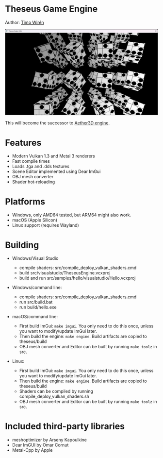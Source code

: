 # Theseus Game Engine

Author: [Timo Wirén](https://twiren.kapsi.fi)

![Screenshot](screenshot.jpg)

This will become the successor to [Aether3D engine](https://github.com/bioglaze/aether3d).

# Features

  - Modern Vulkan 1.3 and Metal 3 renderers
  - Fast compile times
  - Loads .tga and .dds textures
  - Scene Editor implemented using Dear ImGui
  - OBJ mesh converter
  - Shader hot-reloading

# Platforms

  - Windows, only AMD64 tested, but ARM64 might also work.
  - macOS (Apple Silicon)
  - Linux support (requires Wayland)

# Building

  - Windows/Visual Studio
    - compile shaders: src/compile_deploy_vulkan_shaders.cmd
    - build src/visualstudio/TheseusEngine.vcxproj
    - build and run src/samples/hello/visualstudio/Hello.vcxproj

  - Windows/command line:
    - compile shaders: src/compile_deploy_vulkan_shaders.cmd
    - run src/build.bat
    - run build/hello.exe
    
  - macOS/command line:
    - First build ImGui: `make imgui`. You only need to do this once, unless you want to modify/update ImGui later.
    - Then build the engine: `make engine`. Build artifacts are copied to theseus/build
    - OBJ mesh converter and Editor can be built by running `make toolz` in src.
    
  - Linux:
    - First build ImGui: `make imgui`. You only need to do this once, unless you want to modify/update ImGui later.
    - Then build the engine: `make engine`. Build artifacts are copied to theseus/build
    - Shaders can be compiled by running compile_deploy_vulkan_shaders.sh
    - OBJ mesh converter and Editor can be built by running `make toolz` in src.

# Included third-party libraries
  - meshoptimizer by Arseny Kapoulkine
  - Dear ImGUI by Omar Cornut
  - Metal-Cpp by Apple